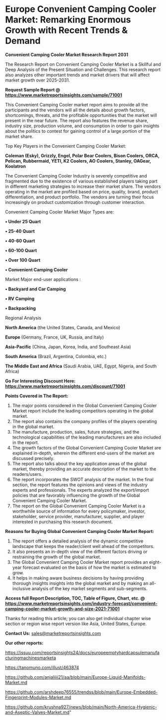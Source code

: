 # Europe Convenient Camping Cooler Market: Remarking Enormous Growth with Recent Trends & Demand

<strong>Convenient Camping Cooler Market Research Report 2031</strong>

The Research Report on Convenient Camping Cooler Market is a Skillful and Deep Analysis of the Present Situation and Challenges. This research report also analyzes other important trends and market drivers that will affect market growth over 2025-2031.

<strong>Request Sample Report @ <a href=https://www.marketreportsinsights.com/sample/71001>https://www.marketreportsinsights.com/sample/71001</a></strong>

This Convenient Camping Cooler market report aims to provide all the participants and the vendors will all the details about growth factors, shortcomings, threats, and the profitable opportunities that the market will present in the near future. The report also features the revenue share, industry size, production volume, and consumption in order to gain insights about the politics to contest for gaining control of a large portion of the market share.

Top Key Players in the Convenient Camping Cooler Market:

<strong>Coleman (Esky), Grizzly, Engel, Polar Bear Coolers, Bison Coolers, ORCA, Pelican, Rubbermaid, YETI, K2 Coolers, AO Coolers, Stanley, OAGear, Koolatron</strong>

The Convenient Camping Cooler Industry is severely competitive and fragmented due to the existence of various established players taking part in different marketing strategies to increase their market share. The vendors operating in the market are profiled based on price, quality, brand, product differentiation, and product portfolio. The vendors are turning their focus increasingly on product customization through customer interaction.

Convenient Camping Cooler Market Major Types are:

<strong>• Under 25 Quart

• 25-40 Quart

• 40-60 Quart

• 60-100 Quart

• Over 100 Quart

• Convenient Camping Cooler</strong>

Market Major end-user applications :

<strong>• Backyard and Car Camping

• RV Camping

• Backpacking</strong>

Regional Analysis

</u><strong><b>North America</b></strong> (the United States, Canada, and Mexico)

<strong><b>Europe </b></strong>(Germany, France, UK, Russia, and Italy)

<strong><b>Asia-Pacific</b></strong> (China, Japan, Korea, India, and Southeast Asia)

<strong><b>South America</b></strong> (Brazil, Argentina, Colombia, etc.)

<strong><b>The Middle East and Africa</b></strong> (Saudi Arabia, UAE, Egypt, Nigeria, and South Africa)

<strong>Go For Interesting Discount Here: <a href=https://www.marketreportsinsights.com/discount/71001>https://www.marketreportsinsights.com/discount/71001</a></strong>

<strong>Points Covered in The Report:</strong>
<ol>
  <li>The major points considered in the Global Convenient Camping Cooler Market report include the leading competitors operating in the global market.</li>
  <li>The report also contains the company profiles of the players operating in the global market.</li>
  <li>The manufacture, production, sales, future strategies, and the technological capabilities of the leading manufacturers are also included in the report.</li>
  <li>The growth factors of the Global Convenient Camping Cooler Market are explained in-depth, wherein the different end-users of the market are discussed precisely.</li>
  <li>The report also talks about the key application areas of the global market, thereby providing an accurate description of the market to the readers/users.</li>
  <li>The report incorporates the SWOT analysis of the market. In the final section, the report features the opinions and views of the industry experts and professionals. The experts analyzed the export/import policies that are favorably influencing the growth of the Global Convenient Camping Cooler Market.</li>
  <li>The report on the Global Convenient Camping Cooler Market is a worthwhile source of information for every policymaker, investor, stakeholder, service provider, manufacturer, supplier, and player interested in purchasing this research document.</li>
</ol>
<strong>Reasons for Buying Global Convenient Camping Cooler Market Report:</strong>

<ol>
  <li>The report offers a detailed analysis of the dynamic competitive landscape that keeps the reader/client well ahead of the competitors.</li>
  <li>It also presents an in-depth view of the different factors driving or restraining the growth of the global market.</li>
  <li>The Global Convenient Camping Cooler Market report provides an eight-year forecast evaluated on the basis of how the market is estimated to grow.</li>
  <li>It helps in making aware business decisions by having providing thorough insights insights into the global market and by making an all-inclusive analysis of the key market segments and sub-segments.</li>
</ol>
<strong>Access full Report Description, TOC, Table of Figure, Chart, etc. @ <a href=https://www.marketreportsinsights.com/industry-forecast/convenient-camping-cooler-market-growth-and-size-2021-71001>https://www.marketreportsinsights.com/industry-forecast/convenient-camping-cooler-market-growth-and-size-2021-71001</a></strong>


Thanks for reading this article; you can also get individual chapter wise section or region wise report version like Asia, United States, Europe.

<strong>Contact Us:</strong>
sales@marketreportsinsights.com

<strong>Our other reports:</strong>

<a href=https://issuu.com/reportsinsights24/docs/europeemptyhardcapsulemanufacturingmachinesmarketa>https://issuu.com/reportsinsights24/docs/europeemptyhardcapsulemanufacturingmachinesmarketa</a>

<a href=https://tanomuno.com/illust/463874>https://tanomuno.com/illust/463874</a>

<a href=https://github.com/anjaliiii21/aa/blob/main/Europe-Liquid-Manifolds-Market.md>https://github.com/anjaliiii21/aa/blob/main/Europe-Liquid-Manifolds-Market.md</a>

<a href=https://github.com/arshdeep76555/trendss/blob/main/Europe-Embedded-Fingerprint-Modules-Market.md>https://github.com/arshdeep76555/trendss/blob/main/Europe-Embedded-Fingerprint-Modules-Market.md</a>

<a href=https://github.com/krushna927/news/blob/main/North-America-Hygienic-and-Aseptic-Valves-Market.md>https://github.com/krushna927/news/blob/main/North-America-Hygienic-and-Aseptic-Valves-Market.md</a>"
